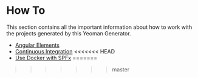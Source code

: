 # How To

This section contains all the important information about how to work with the projects generated by this Yeoman Generator.

* [Angular Elements](angularelements.md)
* [Continuous Integration](continuousintegration.md)
<<<<<<< HEAD
* [Use Docker with SPFx](dockerimg.md)
=======
>>>>>>> master

